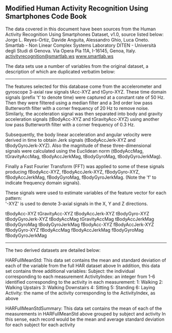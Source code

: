 Modified Human Activity Recognition Using Smartphones Code Book
---------------------------------------------------------------

The data covered in this document have been sources from the Human Activity Recognition Using Smartphones Dataset, v1.0, source listed below:
Jorge L. Reyes-Ortiz, Davide Anguita, Alessandro Ghio, Luca Oneto.
Smartlab - Non Linear Complex Systems Laboratory
DITEN - Università degli Studi di Genova.
Via Opera Pia 11A, I-16145, Genoa, Italy.
activityrecognition@smartlab.ws
www.smartlab.ws

The data sets use a number of variables from the original dataset, a description of which are duplicated verbatim below:

---------------------------------------------------------------
The features selected for this database come from the accelerometer and gyroscope 3-axial raw signals tAcc-XYZ and tGyro-XYZ. These time domain signals (prefix 't' to denote time) were captured at a constant rate of 50 Hz. Then they were filtered using a median filter and a 3rd order low pass Butterworth filter with a corner frequency of 20 Hz to remove noise. Similarly, the acceleration signal was then separated into body and gravity acceleration signals (tBodyAcc-XYZ and tGravityAcc-XYZ) using another low pass Butterworth filter with a corner frequency of 0.3 Hz. 

Subsequently, the body linear acceleration and angular velocity were derived in time to obtain Jerk signals (tBodyAccJerk-XYZ and tBodyGyroJerk-XYZ). Also the magnitude of these three-dimensional signals were calculated using the Euclidean norm (tBodyAccMag, tGravityAccMag, tBodyAccJerkMag, tBodyGyroMag, tBodyGyroJerkMag). 

Finally a Fast Fourier Transform (FFT) was applied to some of these signals producing fBodyAcc-XYZ, fBodyAccJerk-XYZ, fBodyGyro-XYZ, fBodyAccJerkMag, fBodyGyroMag, fBodyGyroJerkMag. (Note the 'f' to indicate frequency domain signals). 

These signals were used to estimate variables of the feature vector for each pattern:  
'-XYZ' is used to denote 3-axial signals in the X, Y and Z directions.

tBodyAcc-XYZ
tGravityAcc-XYZ
tBodyAccJerk-XYZ
tBodyGyro-XYZ
tBodyGyroJerk-XYZ
tBodyAccMag
tGravityAccMag
tBodyAccJerkMag
tBodyGyroMag
tBodyGyroJerkMag
fBodyAcc-XYZ
fBodyAccJerk-XYZ
fBodyGyro-XYZ
fBodyAccMag
fBodyAccJerkMag
fBodyGyroMag
fBodyGyroJerkMag

---------------------------------------------------------------

The two derived datasets are detailed below:

HARFullMeanStd:
	This data set contains the mean and standard deviation of each of the variable from the full HAR dataset above
	In addition, this data set contains three additional variables:
		Subject: the individual corresponding to each measurement
		ActivityIndex: an integer from 1-6 identified corresponding to the activity in each measurement:
			1: Walking
			2: Walking Upstairs
			3: Walking Downstairs
			4: Sitting
			5: Standing
			6: Laying
		Activity: the name of the activity corresponding to the ActivityIndex, as above

HARFullMeanStdSummary:
	This data set contains the mean of each of the measurements in HARFullMeanStd above grouped by subject and activity
	In this sense, each record would be the mean and average standard deviation for each subject for each activity



